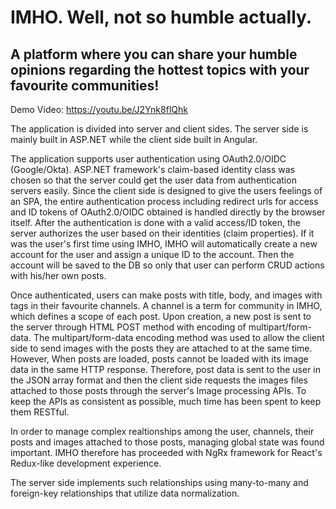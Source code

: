 # IMHO. Well, not so humble actually.

## A platform where you can share your humble opinions regarding the hottest topics with your favourite communities!

Demo Video: https://youtu.be/J2Ynk8flQhk



The application is divided into server and client sides. The server side is mainly built in ASP.NET while the client side built in Angular.

The application supports user authentication using OAuth2.0/OIDC (Google/Okta). ASP.NET framework's claim-based identity class was chosen so that the server could get the user data from authentication servers easily. Since the client side is designed to give the users feelings of an SPA, the entire authentication process including redirect urls for access and ID tokens of OAuth2.0/OIDC obtained is handled directly by the browser itself. After the authentication is done with a valid access/ID token, the server authorizes the user based on their identities (claim properties). If it was the user's first time using IMHO, IMHO will automatically create a new account for the user and assign a unique ID to the account. Then the account will be saved to the DB so only that user can perform CRUD actions with his/her own posts.

Once authenticated, users can make posts with title, body, and images with tags in their favourite channels.
A channel is a term for community in IMHO, which defines a scope of each post. Upon creation, a new post is sent to the server through HTML POST method with encoding of multipart/form-data. The multipart/form-data encoding method was used to allow the client side to send images with the posts they are attached to at the same time.  However, When posts are loaded, posts cannot be loaded with its image data in the same HTTP response. Therefore, post data is sent to the user in the JSON array format and then the client side requests the images files attached to those posts through the server's Image processing APIs. To keep the APIs as consistent as possible, much time has been spent to keep them RESTful.

In order to manage complex realtionships among the user, channels, their posts and images attached to those posts, managing global state was found important. IMHO therefore has proceeded with NgRx framework for React's Redux-like development experience. 

The server side implements such relationships using many-to-many and foreign-key relationships that utilize data normalization.







